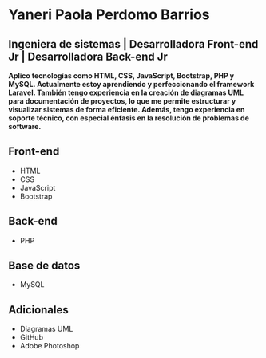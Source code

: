 # Yaneri Paola Perdomo Barrios
## Ingeniera de sistemas | Desarrolladora Front-end Jr | Desarrolladora Back-end Jr

**Aplico tecnologías como HTML, CSS, JavaScript, Bootstrap, PHP y MySQL. Actualmente estoy aprendiendo y perfeccionando el framework Laravel. También tengo experiencia en la creación de diagramas UML para documentación de proyectos, lo que me permite estructurar y visualizar sistemas de forma eficiente. Además, tengo experiencia en soporte técnico, con especial énfasis en la resolución de problemas de software.**

## Front-end
* HTML
* CSS
* JavaScript
* Bootstrap
## Back-end
* PHP
## Base de datos
* MySQL
## Adicionales
* Diagramas UML
* GitHub
* Adobe Photoshop
